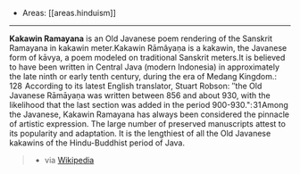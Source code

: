 
- Areas: [[areas.hinduism]]

---

**Kakawin Ramayana** is an Old Javanese poem rendering of the Sanskrit Ramayana in kakawin meter.Kakawin Rāmâyaṇa is a kakawin, the Javanese form of kāvya, a poem modeled on traditional Sanskrit meters.It is believed to have been written in Central Java (modern Indonesia) in approximately the late ninth or early tenth century, during the era of Medang Kingdom.: 128  According to its latest English translator, Stuart Robson: ″the Old Javanese Rāmāyaṇa was written between 856 and about 930, with the likelihood that the last section was added in the period 900-930.": 31 Among the Javanese, Kakawin Ramayana has always been considered the pinnacle of artistic expression. The large number of preserved manuscripts attest to its popularity and adaptation. It is the lengthiest of all the Old Javanese kakawins of the Hindu-Buddhist period of Java.

> - via [Wikipedia](https://en.wikipedia.org/wiki/Kakawin%20Ramayana)
